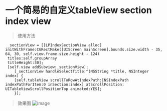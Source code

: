 # 一个简易的自定义tableView section index view

>使用方法

     _sectionView = [[LPIndexSectionView alloc] initWithFrame:CGRectMake([UIScreen mainScreen].bounds.size.width - 35, 64, 30, self.view.frame.size.height - 124) 
     titles:self.groupArray 
     titleHeight:30];
     [self.view addSubview:_sectionView];
        [_sectionView handleSelectTitle:^(NSString *title, NSInteger index) {
        [self.tableView scrollToRowAtIndexPath:[NSIndexPath indexPathForItem:0 inSection:index] atScrollPosition: UITableViewScrollPositionTop animated:YES];
        }];


>效果图
![image]()
